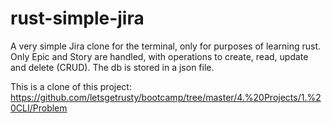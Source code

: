 # rust-simple-jira

A very simple Jira clone for the terminal, only for purposes of learning rust. Only Epic and Story are handled, with operations to create, read, update and delete (CRUD). The db is stored in a json file.

This is a clone of this project: https://github.com/letsgetrusty/bootcamp/tree/master/4.%20Projects/1.%20CLI/Problem